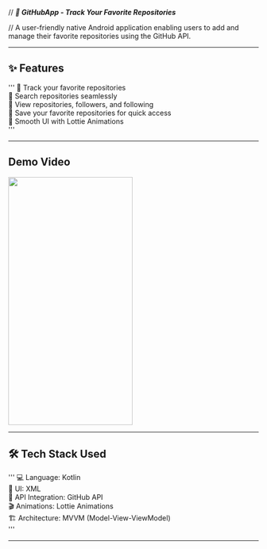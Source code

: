 // ***📌 GitHubApp - Track Your Favorite Repositories***

// A user-friendly native Android application enabling users to add and manage their favorite repositories using the GitHub API.

---

## ✨ Features  
'''
🚀 Track your favorite repositories  
🔎 Search repositories seamlessly  
👥 View repositories, followers, and following  
💾 Save your favorite repositories for quick access  
🎨 Smooth UI with Lottie Animations  
'''

---

## Demo Video

<img src="https://rb.gy/zwk59p" width="250" height="500">

---

## 🛠️ Tech Stack Used  

'''
💻 Language: Kotlin  
📜 UI: XML  
🔗 API Integration: GitHub API  
🎬 Animations: Lottie Animations  
🏗️ Architecture: MVVM (Model-View-ViewModel)  
'''

---
